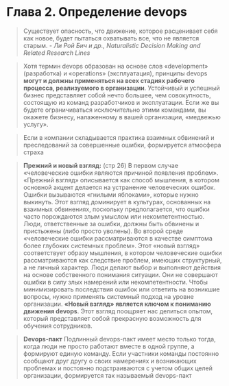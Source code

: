 # Глава 2. Определение devops

>Существует опасность, что движение, которое расценивает себя как новое, будет пытаться охватывать все, что не является старым.
> *- Ли Рой Бич и др., Naturalistic Decision Making and Related Research Lines*

>Хотя термин devops образован на основе слов «development» (разработка) и
«operations» (эксплуатация), принципы devops __могут и должны применяться на всех стадиях рабочего процесса, реализуемого в организации__. Устойчивый и успешный бизнес представляет собой нечто большее, чем совокупность, состоящую из команд разработчиков и эксплуатации. Если же вы будете ограничиваться исключительно этими командами, вы окажете бизнесу, налаженному в вашей организации, «медвежью услугу».

>Если в компании складывается практика взаимных обвинений и преследований за совершенные ошибки, формируется атмосфера страха

>__Прежний и новый взгляд:__ (стр 26)
В первом случае «человеческие ошибки являются причиной появления проблем».
«Прежний взгляд» описывается как способ мышления, в котором основной акцент делается на устранение человеческих ошибок. Ошибки вызываются «гнилыми яблоками», которые нужно выкинуть. Этот взгляд доминирует в культурах, основанных на взаимных обвинениях, поскольку предполагается, что ошибки часто порождаются злым умыслом или некомпетентностью. Люди, ответственные за ошибки, должны быть обвинены и пристыжены (либо просто уволены).
Во второй среде «человеческие ошибки рассматриваются в качестве симптома более глубоких системных проблем». Этот «новый взгляд» соответствует образу мышления, в котором человеческие ошибки рассматриваются как следствие проблем, имеющих структурный, а не личный характер. Люди делают выбор и выполняют действия на основе собственного понимания ситуации. Они не совершают ошибки в силу злых намерений или некомпетентности. Чтобы минимизировать последствия ошибок или ответить на возникшие вопросы, нужно применять системный подход на уровне организации.
__«Новый взгляд» является ключом к пониманию движения devops__. Этот взгляд поощряет нас делиться опытом, который представляет собой прекрасную возможность для обучения сотрудников.

>__Devops-пакт__
Подлинный devops-пакт имеет место только тогда, когда люди не просто работают вместе в одной группе, а формируют единую команду. Если участники команды постоянно сообщают друг другу о своих намерениях и возникающих проблемах и постоянно подстраиваются с учетом общих целей организации, формируется так называемый devops-пакт
